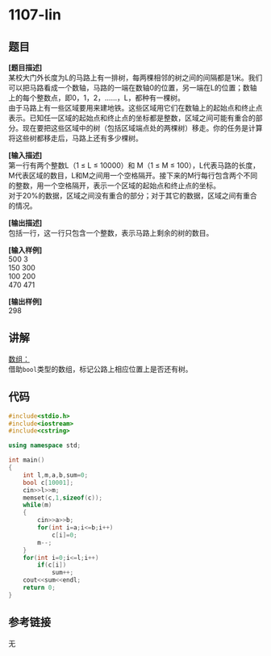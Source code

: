 # 1107-lin
## 题目  
**[题目描述]**  
某校大门外长度为L的马路上有一排树，每两棵相邻的树之间的间隔都是1米。我们可以把马路看成一个数轴，马路的一端在数轴0的位置，另一端在L的位置；数轴上的每个整数点，即0，1，2，……，L，都种有一棵树。  
由于马路上有一些区域要用来建地铁。这些区域用它们在数轴上的起始点和终止点表示。已知任一区域的起始点和终止点的坐标都是整数，区域之间可能有重合的部分。现在要把这些区域中的树（包括区域端点处的两棵树）移走。你的任务是计算将这些树都移走后，马路上还有多少棵树。  

**[输入描述]**   
第一行有两个整数L（1 ≤ L ≤ 10000）和 M（1 ≤ M ≤ 100），L代表马路的长度，M代表区域的数目，L和M之间用一个空格隔开。接下来的M行每行包含两个不同的整数，用一个空格隔开，表示一个区域的起始点和终止点的坐标。  
对于20%的数据，区域之间没有重合的部分；对于其它的数据，区域之间有重合的情况。  

**[输出描述]**  
包括一行，这一行只包含一个整数，表示马路上剩余的树的数目。  

**[输入样例]**  
500 3  
150 300  
100 200  
470 471  

**[输出样例]**  
298  

## 讲解  
[数组：]([1])  
借助`bool`类型的数组，标记公路上相应位置上是否还有树。  

## 代码  

```cpp
#include<stdio.h>
#include<iostream>
#include<cstring>

using namespace std;

int main()
{
	int l,m,a,b,sum=0;
	bool c[10001];
	cin>>l>>m;
	memset(c,1,sizeof(c));
	while(m)
	{
		cin>>a>>b;
		for(int i=a;i<=b;i++)
			c[i]=0;
		m--;
	}
	for(int i=0;i<=l;i++)
		if(c[i])
			sum++;
	cout<<sum<<endl;
	return 0;
}
```

## 参考链接  
无  
